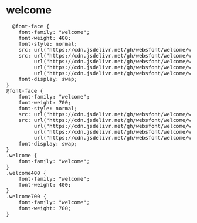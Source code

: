 # welcome

<pre>
  @font-face {
    font-family: "welcome";
    font-weight: 400;
    font-style: normal;
    src: url("https://cdn.jsdelivr.net/gh/websfont/welcome/welcome-Regular.eot");
    src: url("https://cdn.jsdelivr.net/gh/websfont/welcome/welcome-Regular.eot?#iefix") format("embedded-opentype"),
         url("https://cdn.jsdelivr.net/gh/websfont/welcome/welcome-Regular.woff2") format("woff2"),
         url("https://cdn.jsdelivr.net/gh/websfont/welcome/welcome-Regular.woff") format("woff"),
         url("https://cdn.jsdelivr.net/gh/websfont/welcome/welcome-Regular.ttf") format("truetype");
    font-display: swap;
}
@font-face {
    font-family: "welcome";
    font-weight: 700;
    font-style: normal;
    src: url("https://cdn.jsdelivr.net/gh/websfont/welcome/welcome-Bold.eot");
    src: url("https://cdn.jsdelivr.net/gh/websfont/welcome/welcome-Bold.eot?#iefix") format("embedded-opentype"),
         url("https://cdn.jsdelivr.net/gh/websfont/welcome/welcome-Bold.woff2") format("woff2"),
         url("https://cdn.jsdelivr.net/gh/websfont/welcome/welcome-Bold.woff") format("woff"),
         url("https://cdn.jsdelivr.net/gh/websfont/welcome/welcome-Bold.ttf") format("truetype");
    font-display: swap;
}
.welcome {
    font-family: "welcome";
}
.welcome400 {
    font-family: "welcome";
    font-weight: 400;
}
.welcome700 {
    font-family: "welcome";
    font-weight: 700;
}
</pre>
